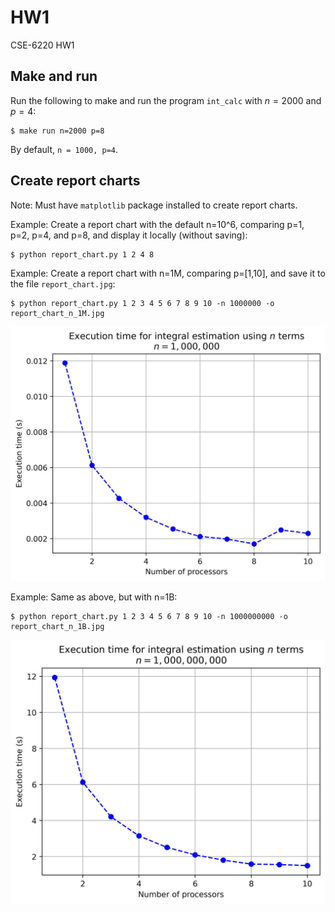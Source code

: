 # HW1

CSE-6220 HW1

## Make and run

Run the following to make and run the program `int_calc` with $n=2000$ and $p=4$:

```shell
$ make run n=2000 p=8
```

By default, `n = 1000, p=4`.

## Create report charts

Note: Must have `matplotlib` package installed to create report charts.

Example: Create a report chart with the default n=10^6, comparing p=1, p=2, p=4, and p=8, and display it locally (without saving):

```shell
$ python report_chart.py 1 2 4 8
```

Example: Create a report chart with n=1M, comparing p=[1,10], and save it to the file `report_chart.jpg`:

```shell
$ python report_chart.py 1 2 3 4 5 6 7 8 9 10 -n 1000000 -o report_chart_n_1M.jpg
```

![](report_chart_n_1M.jpg)

Example: Same as above, but with n=1B:

```shell
$ python report_chart.py 1 2 3 4 5 6 7 8 9 10 -n 1000000000 -o report_chart_n_1B.jpg
```

![](report_chart_n_1B.jpg)

